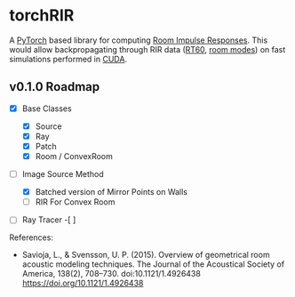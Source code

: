 # torchRIR
A [PyTorch](https://pytorch.org/) based library for computing [Room Impulse Responses](https://paperswithcode.com/task/room-impulse-response). This would allow backpropagating through RIR data ([RT60](https://en.wikipedia.org/wiki/Reverberation#Sabine_equation), [room modes](https://en.wikipedia.org/wiki/Room_modes)) on fast simulations performed in [CUDA](https://developer.nvidia.com/cuda-toolkit). 

## v0.1.0 Roadmap
-[x] Base Classes
  -[x] Source
  -[x] Ray
  -[x] Patch
  -[x] Room / ConvexRoom
-[ ] Image Source Method
  -[x] Batched version of Mirror Points on Walls
  -[ ] RIR For Convex Room
-[ ] Ray Tracer
  -[ ] 


References:
-  Savioja, L., & Svensson, U. P. (2015). Overview of geometrical room acoustic modeling techniques. The Journal of the Acoustical Society of America, 138(2), 708–730. doi:10.1121/1.4926438  https://doi.org/10.1121/1.4926438 